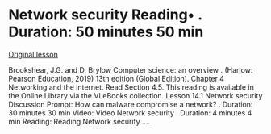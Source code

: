 # Network security Reading• . Duration: 50 minutes 50 min

[Original lesson](https://www.coursera.org/learn/uol-how-computers-work/supplement/9zst1/network-security)

Brookshear, J.G. and D. Brylow Computer science: an overview . (Harlow: Pearson Education, 2019) 13th edition (Global Edition). Chapter 4 Networking and the internet. Read Section 4.5. This reading is available in the Online Library via the VLeBooks collection. Lesson 14.1 Network security Discussion Prompt: How can malware compromise a network? . Duration: 30 minutes 30 min Video: Video Network security . Duration: 4 minutes 4 min Reading: Reading Network security ....

